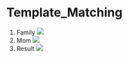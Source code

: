 # Template_Matching
1. Family
![](https://i.imgur.com/fyELuc7.jpg)
2. Mom
![](https://i.imgur.com/xrpv3ce.png)
3. Result
![](https://i.imgur.com/w9Zdv3U.jpg)
